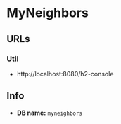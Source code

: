 # MyNeighbors

## URLs
### Util
- http://localhost:8080/h2-console


## Info
- **DB name:** ``myneighbors``